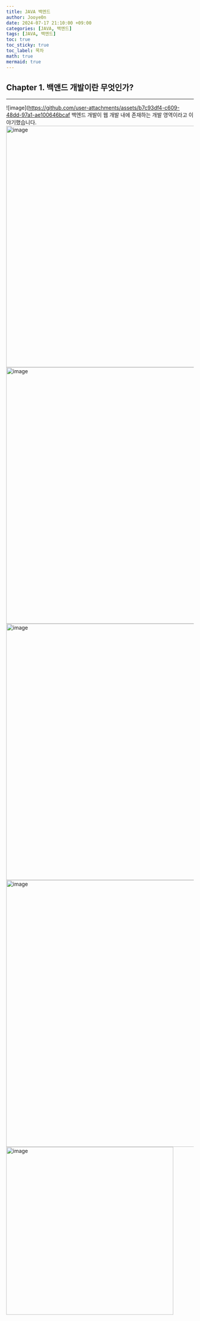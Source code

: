 ```yaml
---
title: JAVA 백엔드
author: Jooye0n
date: 2024-07-17 21:10:00 +09:00
categories: [JAVA, 백엔드]
tags: [JAVA, 백엔드]
toc: true
toc_sticky: true
toc_label: 목차
math: true
mermaid: true
---
```

## Chapter 1. 백앤드 개발이란 무엇인가?
---
![image](https://github.com/user-attachments/assets/b7c93df4-c609-48dd-97a1-ae100646bcaf
백엔드 개발이 웹 개발 내에 존재하는 개발 영역이라고 이야기했습니다.
<img width="646" alt="image" src="https://github.com/user-attachments/assets/73b70df1-ac70-448e-9823-43dd4a83d48a">
<img width="686" alt="image" src="https://github.com/user-attachments/assets/57883b13-3271-4dbb-a737-b1b3eeb26a99">
<img width="686" alt="image" src="https://github.com/user-attachments/assets/e224be86-8469-4993-b7b2-3f654332a3d9">
<img width="714" alt="image" src="https://github.com/user-attachments/assets/5b59dd0a-d9dd-4df3-9aac-a5bb3d2ab197">
<img width="449" alt="image" src="https://github.com/user-attachments/assets/788f1e95-f2c0-4ccd-a7f5-98d3d60940c5">


